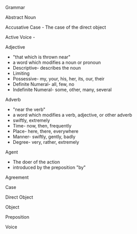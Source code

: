 Grammar


Abstract Noun

Accusative Case - The case of the direct object

Active Voice - 

Adjective
- "that which is thrown near"
- a word which modifies a noun or pronoun
- Descriptive- describes the noun
- Limiting
- Possessive- my, your, his, her, its, our, their
- Definite Numeral- all, few, no
- Indefinite Numeral- some, other, many, several

Adverb
- "near the verb"
- a word which modifies a verb, adjective, or other adverb
- swiftly, extremely
- Time- now, then, frequently
- Place- here, there, everywhere
- Manner- swiftly, gently, badly
- Degree- very, rather, extremely

Agent
- The doer of the action
- introduced by the preposition "by"

Agreement



Case

Direct Object

Object

Preposition

Voice
